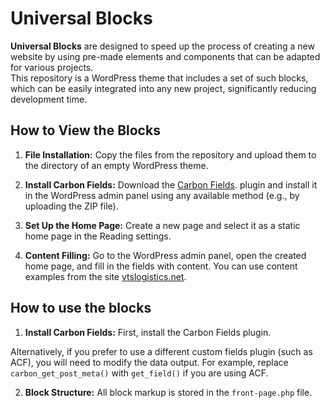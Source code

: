 # Universal Blocks
**Universal Blocks** are designed to speed up the process of creating a new website by using pre-made elements and components that can be adapted for various projects.  
This repository is a WordPress theme that includes a set of such blocks, which can be easily integrated into any new project, significantly reducing development time.


## How to View the Blocks
1. **File Installation:**
Copy the files from the repository and upload them to the directory of an empty WordPress theme.

2. **Install Carbon Fields:**
Download the [Carbon Fields](https://carbonfields.net/release-archive/). plugin and install it in the WordPress admin panel using any available method (e.g., by uploading the ZIP file).

3. **Set Up the Home Page:**
Create a new page and select it as a static home page in the Reading settings.

4. **Content Filling:**
Go to the WordPress admin panel, open the created home page, and fill in the fields with content.
You can use content examples from the site [vtslogistics.net](vtslogistics.net).


## How to use the blocks
1. **Install Carbon Fields:**
First, install the Carbon Fields plugin.

Alternatively, if you prefer to use a different custom fields plugin (such as ACF), you will need to modify the data output. For example, replace <code>carbon_get_post_meta()</code> with <code>get_field()</code> if you are using ACF.

2. **Block Structure:**
All block markup is stored in the <code>front-page.php</code> file.
